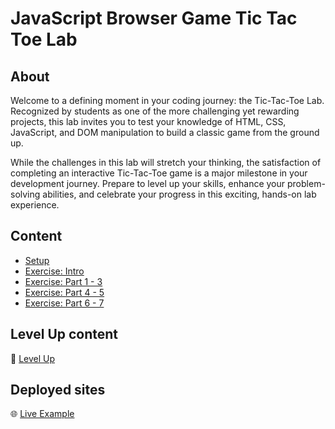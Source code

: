<h1>
  <span class="prefix">JavaScript Browser Game</span>
  <span class="headline">Tic Tac Toe Lab</span>
</h1>

## About

Welcome to a defining moment in your coding journey: the Tic-Tac-Toe Lab. Recognized by students as one of the more challenging yet rewarding projects, this lab invites you to test your knowledge of HTML, CSS, JavaScript, and DOM manipulation to build a classic game from the ground up.

While the challenges in this lab will stretch your thinking, the satisfaction of completing an interactive Tic-Tac-Toe game is a major milestone in your development journey. Prepare to level up your skills, enhance your problem-solving abilities, and celebrate your progress in this exciting, hands-on lab experience.

## Content

- [Setup](../setup/README.md)
- [Exercise: Intro](../exercise-intro/README.md)
- [Exercise: Part 1 - 3](../exercise-1-3/README.md)
- [Exercise: Part 4 - 5](../exercise-4-5/README.md)
- [Exercise: Part 6 - 7](../exercise-6-7/README.md)

## Level Up content

🚀 [Level Up](../level-up/README.md)

## Deployed sites

🌐 [Live Example](https://pages.git.generalassemb.ly/modular-curriculum-all-courses/javascript-browser-game-tic-tac-toe-lab-solution/)
